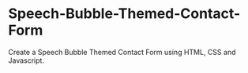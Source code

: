 # Speech-Bubble-Themed-Contact-Form
Create a Speech Bubble Themed Contact Form using HTML, CSS and Javascript.
